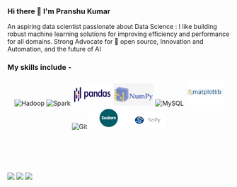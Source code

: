 ### Hi there 👋 I'm Pranshu Kumar

An aspiring data scientist passionate about Data Science : I like building robust machine learning solutions for improving efficiency and performance for all domains. Strong Advocate for 📜 open source, Innovation and Automation, and the future of AI 
<!--
**pranshu1921/pranshu1921** is a ✨ _special_ ✨ repository because its `README.md` (this file) appears on your GitHub profile.

Here are some ideas to get you started:

- 🔭 I’m currently working on 
- 🌱 I’m currently learning Deep Learning, Image Classification
- 👯 I’m looking to collaborate on an interesting music based deep learning solution
- 💬 Ask me about music, movies, anything that interests you !
- 📫 How to reach me: shoot an email at pranshu1921@gmail.com
- 😄 Pronouns: He/Him/His

-->

### My skills include -

<p align="center">
	<img title="Hadoop" alt="Hadoop" src="https://raw.githubusercontent.com/Thomas-George-T/Thomas-George-T/master/assets/hadoop.svg" width="70" height="40" />
	<img title="Spark" alt="Spark" src="https://raw.githubusercontent.com/Thomas-George-T/Thomas-George-T/master/assets/apache_spark.svg" width="80" height="40" />
	<img title="Pandas" alt="Scala" src="https://github.com/pranshu1921/pranshu1921/blob/master/pictures/pandas.png" width="90" height="50" />
	<img title="Numpy" alt="Python" src="https://github.com/pranshu1921/pranshu1921/blob/master/pictures/numpy.jpeg" width="90" height="50" />
	<img title="MySQL" alt="MySQL" src="https://raw.githubusercontent.com/Thomas-George-T/Thomas-George-T/master/assets/mysql.svg" width="40" height="40" />
	<img title="matplotlib" alt="matplot" src="https://github.com/pranshu1921/pranshu1921/blob/master/pictures/matplotlib.png" height="60" />
	<img title="Git" alt="Git" src="https://raw.githubusercontent.com/Thomas-George-T/Thomas-George-T/master/assets/git.svg" width="70" height="40" />
	<img title="seaborn" alt="sea" src="https://github.com/pranshu1921/pranshu1921/blob/master/pictures/seaborn.png" width="90" height="50" />	
	<img title="scipy" alt="scipy" src="https://github.com/pranshu1921/pranshu1921/blob/master/pictures/scipy.png" width="80" height="40" />
</p>



<br>
<br>
<br>
<br>

<a target="_blank" href="https://www.linkedin.com/in/pranshu-kumar"><img src="https://img.shields.io/badge/-LinkedIn-0077B5?style=for-the-badge&logo=Linkedin&logoColor=white"></img></a>
<a target="_blank" href="mailto:pranshu1921@gmail.com"><img src="https://img.shields.io/badge/-Gmail-D14836?style=for-the-badge&logo=Gmail&logoColor=white"></img></a>
<a target="_blank" href="https://twitter.com/pranshu1921"><img src="https://img.shields.io/badge/-Twitter-1DA1F2?style=for-the-badge&logo=Twitter&logoColor=white"></img></a>
<br>
</p>      
  
  
